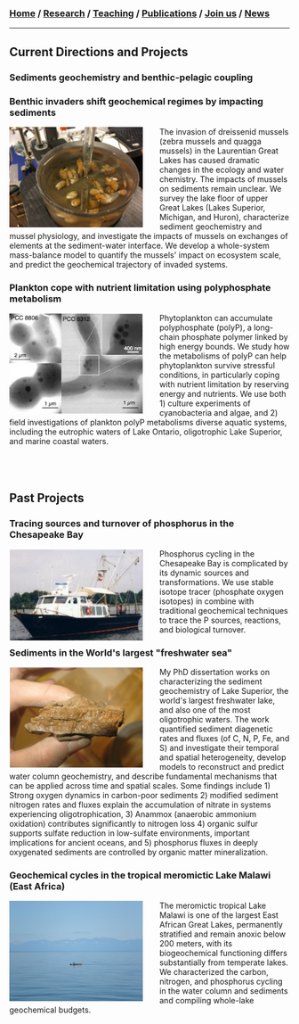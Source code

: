 ### [**Home**](README.md)  /  [**Research**](Research.md)  /  [**Teaching**](Teaching.md)   /  [**Publications**](Publications.md)  /  [**Join us**](/_pages/Joinus.md)  /  [**News**](News.md) 
---

## Current Directions and Projects 

### Sediments geochemistry and benthic-pelagic coupling

### Benthic invaders shift geochemical regimes by impacting sediments 
<img align="left" style="float: left; padding-right: 30px;" src="/images/mussels.png" width="240" height="180"> The invasion of dreissenid mussels (zebra mussels and quagga mussels) in the Laurentian Great Lakes has caused dramatic changes in the ecology and water chemistry. The impacts of mussels on sediments remain unclear. We survey the lake floor of upper Great Lakes (Lakes Superior, Michigan, and Huron), characterize sediment geochemistry and mussel physiology, and investigate the impacts of mussels on  exchanges of elements at the sediment-water interface. We develop a whole-system mass-balance model to quantify the mussels' impact on ecosystem scale, and predict the geochemical trajectory of invaded systems. 

### Plankton cope with nutrient limitation using polyphosphate metabolism 
<img align="left" style="float: left; padding-right: 30px;" src="./polyp.png" width="240" height="180"> Phytoplankton can accumulate polyphosphate (polyP), a long-chain phosphate polymer linked by high energy bounds. We study how the metabolisms of polyP can help phytoplankton survive stressful conditions, in particularly coping with nutrient limitation by reserving energy and nutrients. We use both 1) culture experiments of cyanobacteria and algae, and 2) field investigations of plankton polyP metabolisms diverse aquatic systems, including the eutrophic waters of Lake Ontario, oligotrophic Lake Superior, and marine coastal waters. 
<br/><br/>
<br/><br/>
## Past Projects 

### Tracing sources and turnover of phosphorus in the Chesapeake Bay
<img align="left" style="float: left; padding-right: 30px;" src="./kerhin.png" width="240"> Phosphorus cycling in the Chesapeake Bay is complicated by its dynamic sources and transformations. We use stable isotope tracer (phosphate oxygen isotopes) in combine with traditional geochemical techniques to trace the P sources, reactions, and biological turnover. 

### Sediments in the World's largest "freshwater sea" 
<img align="left" style="float: left; padding-right: 30px;" src="./ironlayer.png" width="240">My PhD dissertation works on characterizing the sediment geochemistry of Lake Superior, the world's largest freshwater lake, and also one of the most oligotrophic waters. The work quantified sediment diagenetic rates and fluxes (of C, N, P, Fe, and S) and investigate their temporal and spatial heterogeneity, develop models to reconstruct and predict water column geochemistry, and describe fundamental mechanisms that can be applied across time and spatial scales.
Some findings include 1) Strong oxygen dynamics in carbon-poor sediments 2) modified sediment nitrogen rates and fluxes explain the accumulation of nitrate in systems experiencing oligotrophication, 3) Anammox (anaerobic ammonium oxidation) contributes significantly to nitrogen loss 4) organic sulfur supports sulfate reduction in low-sulfate environments, important implications for ancient oceans, and 5) phosphorus fluxes in deeply oxygenated sediments are controlled by organic matter mineralization.  

### Geochemical cycles in the tropical meromictic Lake Malawi (East Africa)
<img align="left" style="float: left; padding-right: 30px;" src="./malawi3.png" width="240"> The meromictic tropical Lake Malawi is one of the largest East African Great Lakes, permanently stratified and remain anoxic below 200 meters, with its biogeochemical functioning differs substantially from temperate lakes. We characterized the carbon, nitrogen, and phosphorus cycling in the water column and sediments and compiling whole-lake geochemical budgets. 

